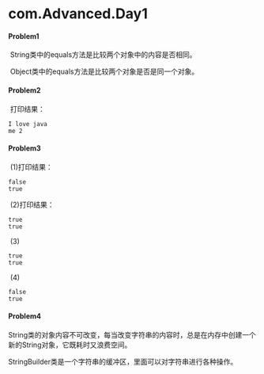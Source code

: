 # com.Advanced.Day1

#### Problem1

​	String类中的equals方法是比较两个对象中的内容是否相同。

​	Object类中的equals方法是比较两个对象是否是同一个对象。



#### Problem2

​	打印结果：

```
I love java
me 2
```



#### Problem3

​	(1)打印结果：

```
false
true
```

​	(2)打印结果：

```
true
true
```

​	(3)

```
true
true
```

​	(4)

```
false
true
```



#### Problem4

​	String类的对象内容不可改变，每当改变字符串的内容时，总是在内存中创建一个新的String对象，它既耗时又浪费空间。

​	StringBuilder类是一个字符串的缓冲区，里面可以对字符串进行各种操作。
